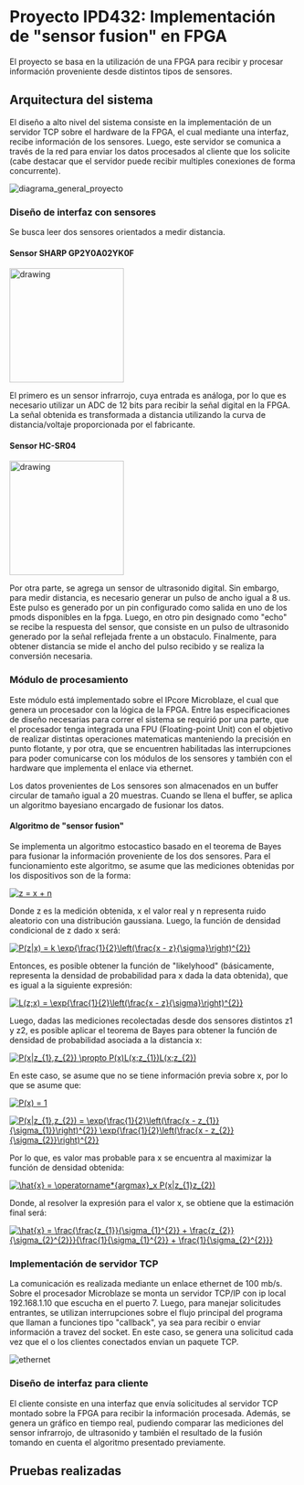 # Proyecto IPD432: Implementación de "sensor fusion" en FPGA

El proyecto se basa en la utilización de una FPGA para recibir y procesar información proveniente desde distintos tipos de sensores.

## Arquitectura del sistema

El diseño a alto nivel del sistema consiste en la implementación de un servidor TCP sobre el hardware de la FPGA, el cual mediante una interfaz, recibe información de los sensores. Luego, este servidor se comunica a través de la red para enviar los datos procesados al cliente que los solicite (cabe destacar que el servidor puede recibir multiples conexiones de forma concurrente).

![diagrama_general_proyecto](https://user-images.githubusercontent.com/6885419/59152844-659bc180-8a1a-11e9-9238-d148de9c8314.png)

### Diseño de interfaz con sensores

Se busca leer dos sensores orientados a medir distancia.

#### Sensor  SHARP GP2Y0A02YK0F

<img src="https://user-images.githubusercontent.com/6885419/59152999-f2944a00-8a1d-11e9-9633-cc5c80acd938.jpg" alt="drawing" width="200"/>

El primero es un sensor infrarrojo, cuya entrada es análoga, por lo que es necesario utilizar un ADC de 12 bits para recibir la señal digital en la FPGA. La señal obtenida es transformada a distancia utilizando la curva de distancia/voltaje proporcionada por el fabricante.

#### Sensor HC-SR04

<img src="https://user-images.githubusercontent.com/6885419/59153046-0c825c80-8a1f-11e9-9226-131cb57604fb.jpg" alt="drawing" width="200"/>

Por otra parte, se agrega un sensor de ultrasonido digital. Sin embargo, para medir distancia, es necesario generar un pulso de ancho igual a 8 us. Este pulso es generado por un pin configurado como salida en uno de los pmods disponibles en la fpga. Luego, en otro pin designado como "echo" se recibe la respuesta del sensor, que consiste en un pulso de ultrasonido generado por la señal reflejada frente a un obstaculo. Finalmente, para obtener distancia se mide el ancho del pulso recibido y se realiza la conversión necesaria.  

### Módulo de procesamiento

Este módulo está implementado sobre el IPcore Microblaze, el cual que genera un procesador con la lógica de la FPGA. Entre las especificaciones de diseño necesarias para correr el sistema se requirió por una parte, que el procesador tenga integrada una FPU (Floating-point Unit) con el objetivo de realizar distintas operaciones matematicas manteniendo la precisión en punto flotante, y por otra, que se encuentren habilitadas las interrupciones para poder comunicarse con los módulos de los sensores y también con el hardware que implementa el enlace via ethernet.

Los datos provenientes de Los sensores son almacenados en un buffer circular de tamaño igual a 20 muestras. Cuando se llena el buffer, se aplica un algoritmo bayesiano encargado de fusionar los datos.

#### Algoritmo de "sensor fusion"

Se implementa un algoritmo estocastico basado en el teorema de Bayes para fusionar la información proveniente de los dos sensores. Para el funcionamiento este algoritmo, se asume que las mediciones obtenidas por los dispositivos son de la forma:

<a href="https://www.codecogs.com/eqnedit.php?latex=z&space;=&space;x&space;&plus;&space;n" target="_blank"><img src="https://latex.codecogs.com/gif.latex?z&space;=&space;x&space;&plus;&space;n" title="z = x + n"/></a>

Donde z es la medición obtenida, x el valor real y n representa ruido aleatorio con una distribución gaussiana. Luego, la función de densidad condicional de z dado x será:

<a href="https://www.codecogs.com/eqnedit.php?latex=P(z|x)&space;=&space;k&space;\exp{\frac{1}{2}\left(\frac{x&space;-&space;z}{\sigma}\right)^{2}}" target="_blank"><img src="https://latex.codecogs.com/gif.latex?P(z|x)&space;=&space;k&space;\exp{\frac{1}{2}\left(\frac{x&space;-&space;z}{\sigma}\right)^{2}}" title="P(z|x) = k \exp{\frac{1}{2}\left(\frac{x - z}{\sigma}\right)^{2}}" /></a>

Entonces, es posible obtener la función de "likelyhood" (básicamente, representa la densidad de probabilidad para x dada la data obtenida), que es igual a la siguiente expresión:

<a href="https://www.codecogs.com/eqnedit.php?latex=L(z;x)&space;=&space;\exp{\frac{1}{2}\left(\frac{x&space;-&space;z}{\sigma}\right)^{2}}" target="_blank"><img src="https://latex.codecogs.com/gif.latex?L(z;x)&space;=&space;\exp{\frac{1}{2}\left(\frac{x&space;-&space;z}{\sigma}\right)^{2}}" title="L(z;x) = \exp{\frac{1}{2}\left(\frac{x - z}{\sigma}\right)^{2}}" /></a>

Luego, dadas las mediciones recolectadas desde dos sensores distintos z1 y z2, es posible aplicar el teorema de Bayes para obtener la función de densidad de probabilidad asociada a la distancia x:

<a href="https://www.codecogs.com/eqnedit.php?latex=P(x|z_{1},z_{2})&space;\propto&space;P(x)L(x;z_{1})L(x;z_{2})" target="_blank"><img src="https://latex.codecogs.com/gif.latex?P(x|z_{1},z_{2})&space;\propto&space;P(x)L(x;z_{1})L(x;z_{2})" title="P(x|z_{1},z_{2}) \propto P(x)L(x;z_{1})L(x;z_{2})" /></a>

En este caso, se asume que no se tiene información previa sobre x, por lo que se asume que:

<a href="https://www.codecogs.com/eqnedit.php?latex=P(x)&space;=&space;1" target="_blank"><img src="https://latex.codecogs.com/gif.latex?P(x)&space;=&space;1" title="P(x) = 1" /></a>

<a href="https://www.codecogs.com/eqnedit.php?latex=P(x|z_{1},z_{2})&space;=&space;\exp{\frac{1}{2}\left(\frac{x&space;-&space;z_{1}}{\sigma_{1}}\right)^{2}}&space;\exp{\frac{1}{2}\left(\frac{x&space;-&space;z_{2}}{\sigma_{2}}\right)^{2}}" target="_blank"><img src="https://latex.codecogs.com/gif.latex?P(x|z_{1},z_{2})&space;=&space;\exp{\frac{1}{2}\left(\frac{x&space;-&space;z_{1}}{\sigma_{1}}\right)^{2}}&space;\exp{\frac{1}{2}\left(\frac{x&space;-&space;z_{2}}{\sigma_{2}}\right)^{2}}" title="P(x|z_{1},z_{2}) = \exp{\frac{1}{2}\left(\frac{x - z_{1}}{\sigma_{1}}\right)^{2}} \exp{\frac{1}{2}\left(\frac{x - z_{2}}{\sigma_{2}}\right)^{2}}" /></a>

Por lo que, es valor mas probable para x se encuentra al maximizar la función de densidad obtenida:

<a href="https://www.codecogs.com/eqnedit.php?latex=\hat{x}&space;=&space;\operatorname*{argmax}_x&space;P(x|z_{1}z_{2})" target="_blank"><img src="https://latex.codecogs.com/gif.latex?\hat{x}&space;=&space;\operatorname*{argmax}_x&space;P(x|z_{1}z_{2})" title="\hat{x} = \operatorname*{argmax}_x P(x|z_{1}z_{2})" /></a>

Donde, al resolver la expresión para el valor x, se obtiene que la estimación final será:

<a href="https://www.codecogs.com/eqnedit.php?latex=\hat{x}&space;=&space;\frac{\frac{z_{1}}{\sigma_{1}^{2}}&space;&plus;&space;\frac{z_{2}}{\sigma_{2}^{2}}}{\frac{1}{\sigma_{1}^{2}}&space;&plus;&space;\frac{1}{\sigma_{2}^{2}}}" target="_blank"><img src="https://latex.codecogs.com/gif.latex?\hat{x}&space;=&space;\frac{\frac{z_{1}}{\sigma_{1}^{2}}&space;&plus;&space;\frac{z_{2}}{\sigma_{2}^{2}}}{\frac{1}{\sigma_{1}^{2}}&space;&plus;&space;\frac{1}{\sigma_{2}^{2}}}" title="\hat{x} = \frac{\frac{z_{1}}{\sigma_{1}^{2}} + \frac{z_{2}}{\sigma_{2}^{2}}}{\frac{1}{\sigma_{1}^{2}} + \frac{1}{\sigma_{2}^{2}}}" /></a>

### Implementación de servidor TCP

La comunicación es realizada mediante un enlace ethernet de 100 mb/s. Sobre el procesador Microblaze se monta un servidor TCP/IP con ip local 192.168.1.10 que escucha en el puerto 7. Luego, para manejar solicitudes entrantes, se utilizan interrupciones sobre el flujo principal del programa que llaman a funciones tipo "callback", ya sea para recibir o enviar información a travez del socket. En este caso, se genera una solicitud cada vez que el o los clientes conectados envian un paquete TCP.

![ethernet](https://user-images.githubusercontent.com/6885419/59155764-91409b00-8a5e-11e9-85bc-cd3392414d2e.png)

### Diseño de interfaz para cliente

El cliente consiste en una interfaz que envía solicitudes al servidor TCP montado sobre la FPGA para recibir la información procesada. Además, se genera un gráfico en tiempo real, pudiendo comparar las mediciones del sensor infrarrojo, de ultrasonido y también el resultado de la fusión tomando en cuenta el algoritmo presentado previamente.

## Pruebas realizadas
